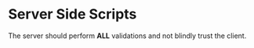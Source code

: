 # Server Side Scripts

The server should perform **ALL** validations and not blindly trust the client.